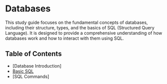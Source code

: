 # Databases

This study guide focuses on the fundamental concepts of databases, including 
their structure, types, and the basics of SQL (Structured Query Language). 
It is designed to provide a comprehensive understanding of 
how databases work and how to interact with them using SQL.

## Table of Contents

- [Database Introduction]
- [Basic SQL](https://github.com/jgchoti/studynote/blob/main/database/basic-sql.md)
- [SQL Commands]

